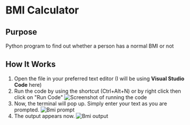 # BMI Calculator
## Purpose
Python program to find out whether a person has a normal BMI or not
## How It Works
1. Open the file in your preferred text editor (I will be using **Visual Studio Code** here)
2. Run the code by using the shortcut (Ctrl+Alt+N) or by right click then click on "Run Code"
![Screenshot of running the code](https://github.com/hasnaintech/bmi-calculator/assets/63296513/d654354a-ef0c-4ca1-9714-7c6cd573dc0b)
3. Now, the terminal will pop up. Simply enter your text as you are prompted.
![Bmi prompt](https://github.com/hasnaintech/bmi-calculator/assets/63296513/12e6248c-7391-4097-a964-bfebcfb8653a)
4. The output appears now.
![Bmi output](https://github.com/hasnaintech/bmi-calculator/assets/63296513/53a6088e-661c-4e12-9626-7a8fad7284a6)
